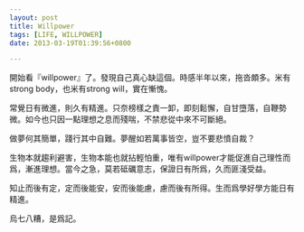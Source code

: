 ```yaml
---
layout: post
title: Willpower
tags: [LIFE, WILLPOWER]
date: 2013-03-19T01:39:56+0800

---
```


開始看『willpower』了。發現自己真心缺這個。時感半年以來，拖沓頗多。米有strong body，也米有strong will，實在慚愧。

常覺日有微進，則久有精進。只奈榜樣之責一卸，即刻鬆懈，自甘墮落，自鞭勢微。如今也只因一點理想之息而殘喘，不禁悲從中來不可斷絕。

做夢何其簡單，踐行其中自難。夢醒如若萬事皆空，豈不要悲憤自裁？

生物本就趨利避害，生物本能也就拈輕怕重，唯有willpower才能促進自己理性而爲，漸進理想。當今之急，莫若砥礪意志，保證日有所爲，久而匪淺受益。

知止而後有定，定而後能安，安而後能慮，慮而後有所得。生而爲學好學方能日有精進。

烏七八糟，是爲記。